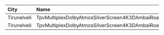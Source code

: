 | City        | Name                                            |  Time | Type       | Price | Capacity | Booked |
| :---------- | :---------------------------------------------- | ----: | :--------- | ----: | -------: | -----: |
| Tirunelveli | TpvMultiplexDolbyAtmosSilverScreen4K3DAmbaiRoad | 14:15 | FirstClass |  110₹ |      334 |    167 |
| Tirunelveli | TpvMultiplexDolbyAtmosSilverScreen4K3DAmbaiRoad | 18:15 | FirstClass |  110₹ |      334 |    167 |